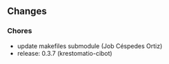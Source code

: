 ## Changes

### Chores

* update makefiles submodule (Job Céspedes Ortiz)
* release: 0.3.7 (krestomatio-cibot)
